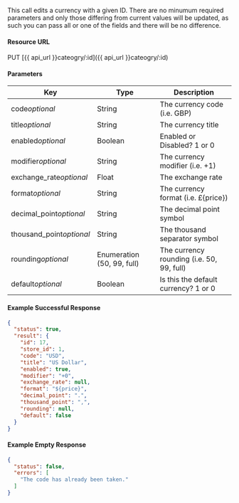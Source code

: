 This call edits a currency with a given ID. There are no minumum required parameters and only those differing from current values will be updated, as such you can pass all or one of the fields and there will be no difference.


#### Resource URL
PUT [{{ api_url }}cateogry/:id]({{ api_url }}cateogry/:id)


#### Parameters
Key | Type | Description
--- | ---- | -----------
code*optional* | String | The currency code (i.e. GBP)
title*optional* | String | The currency title
enabled*optional* | Boolean | Enabled or Disabled? 1 or 0 
modifier*optional* | String | The currency modifier (i.e. +1) 
exchange_rate*optional* | Float | The exchange rate
format*optional* | String | The currency format (i.e. £{price})
decimal_point*optional* | String | The decimal point symbol
thousand_point*optional* | String | The thousand separator symbol
rounding*optional* | Enumeration (50, 99, full) | The currency rounding (i.e. 50, 99, full)
default*optional* | Boolean | Is this the default currency? 1 or 0

<!--code-->
#### Example Successful Response 
``` json
{
  "status": true,
  "result": {
    "id": 17,
    "store_id": 1,
    "code": "USD",
    "title": "US Dollar",
    "enabled": true,
    "modifier": "+0",
    "exchange_rate": null,
    "format": "${price}",
    "decimal_point": ".",
    "thousand_point": ",",
    "rounding": null,
    "default": false
  }
}
```


#### Example Empty Response 
``` json
{
  "status": false,
  "errors": [
    "The code has already been taken."
  ]
}
```
<!--/code-->
